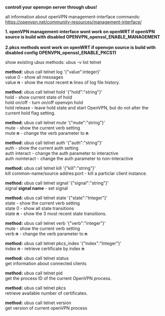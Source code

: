 **controll your openvpn server through ubus!**

all information about openVPN management-interface commands: https://openvpn.net/community-resources/management-interface/

**1. openVPN management-interface wont work on openWRT if openVPN source is build with disabled OPENVPN_openssl_ENABLE_MANAGEMENT** <br><br>
**2.pkcs methods wont work on openWRT if openvpn source is build with disabled config OPENVPN_openssl_ENABLE_PKCS11**


show existing ubus methods: ubus -v list telnet

**method:** ubus call telnet log '{"value":integer}' <br>
      value 0 - show all messages <br>
      value **n** - show the most recent **n** lines of log file history.
      
**method:** ubus call telnet hold '{"hold":"string"}' <br>
      hold - show current state of hold <br>
      hold on/off - turn on/off openvpn hold <br>
      hold release - leave hold state and start OpenVPN, but do not alter the current hold flag setting. <br>
      
**method:** ubus call telnet mute '{"mute":"string"}' <br>
      mute - show the current verb setting <br> 
      mute **n** -  change the verb parameter to **n** <br>
      
**method:** ubus call telnet auth '{"auth":"string"}' <br>
      auth - show the current auth setting <br> 
      auth interact -  change the auth parameter to interactive <br>
      auth nointeract -  change the auth parameter to non-interactive <br>
      
**method:** ubus call telnet kill '{"kill":"string"}' <br>
      kill common-name/source addres:port - kill a particlar client instance. <br> 
      
**method:** ubus call telnet signal '{"signal":"string"}' <br>
      signal **signal name** - set signal <br> 

**method:** ubus call telnet state '{"state":"Integer"}' <br>
      state - show the current verb setting <br> 
      state 0 - show all state transitions <br>
      state **n** - show the 3 most recent state transitions. <br>
      
**method:** ubus call telnet verb '{"verb":"integer"}' <br>
      mute - show the current verb setting <br> 
      verb **n** -  change the verb parameter to **n** <br>
      
**method:** ubus call telnet pkcs_index '{"index":"Integer"}' <br>
      index **n** - retrieve certificate by index **n** <br>
      
**method:** ubus call telnet status <br>
      get information about connected clients <br>
      
**method:** ubus call telnet pid <br>
      get the process ID of the current OpenVPN process. <br>
      
**method:** ubus call telnet pkcs <br>
      retrieve available number of certificates. <br>
      
**method:** ubus call telnet version <br>
      get version of current openVPN process <br>
